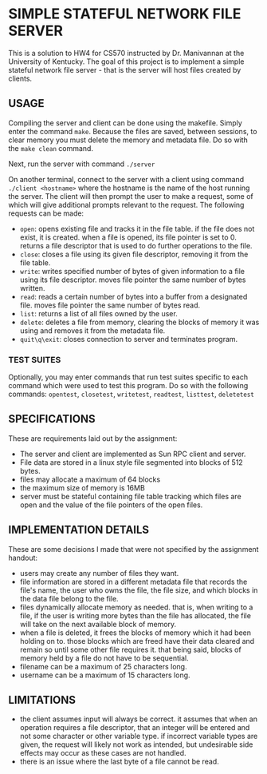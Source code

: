 # SIMPLE STATEFUL NETWORK FILE SERVER
This is a solution to HW4 for CS570 instructed by Dr. Manivannan at the University of Kentucky.
The goal of this project is to implement a simple stateful network file server - that is the server will host files created by clients.

## USAGE
Compiling the server and client can be done using the makefile. Simply enter the command `make`.
Because the files are saved, between sessions, to clear memory you must delete the memory and metadata file. Do so with the `make clean` command.

Next, run the server with command `./server`

On another terminal, connect to the server with a client using command `./client <hostname>` where the hostname is the name of the host running the server.
The client will then prompt the user to make a request, some of which will give additional prompts relevant to the request.
The following requests can be made:
- `open`: opens existing file and tracks it in the file table. if the file does not exist, it is created. when a file is opened, its file pointer is set to 0. returns a file descriptor that is used to do further operations to the file.
- `close`: closes a file using its given file descriptor, removing it from the file table.
- `write`: writes specified number of bytes of given information to a file using its file descriptor. moves file pointer the same number of bytes written.
- `read`: reads a certain number of bytes into a buffer from a designated file. moves file pointer the same number of bytes read.
- `list`: returns a list of all files owned by the user.
- `delete`: deletes a file from memory, clearing the blocks of memory it was using and removes it from the metadata file.
- `quit\q\exit`: closes connection to server and terminates program.

### TEST SUITES
Optionally, you may enter commands that run test suites specific to each command which were used to test this program.
Do so with the following commands:
`opentest`, `closetest`, `writetest`, `readtest`, `listtest`, `deletetest`

## SPECIFICATIONS
These are requirements laid out by the assignment:
- The server and client are implemented as Sun RPC client and server.
- File data are stored in a linux style file segmented into blocks of 512 bytes.
- files may allocate a maximum of 64 blocks
- the maximum size of memory is 16MB
- server must be stateful containing file table tracking which files are open and the value of the file pointers of the open files.

## IMPLEMENTATION DETAILS
These are some decisions I made that were not specified by the assignment handout:
- users may create any number of files they want.
- file information are stored in a different metadata file that records the file's name, the user who owns the file, the file size, and which blocks in the data file belong to the file.
- files dynamically allocate memory as needed. that is, when writing to a file, if the user is writing more bytes than the file has allocated, the file will take on the next available block of memory.
- when a file is deleted, it frees the blocks of memory which it had been holding on to. those blocks which are freed have their data cleared and remain so until some other file requires it. that being said, blocks of memory held by a file do not have to be sequential.
- filename can be a maximum of 25 characters long.
- username can be a maximum of 15 characters long.

## LIMITATIONS
- the client assumes input will always be correct. it assumes that when an operation requires a file descriptor, that an integer will be entered and not some character or other variable type. if incorrect variable types are given, the request will likely not work as intended, but undesirable side effects may occur as these cases are not handled.
- there is an issue where the last byte of a file cannot be read.
